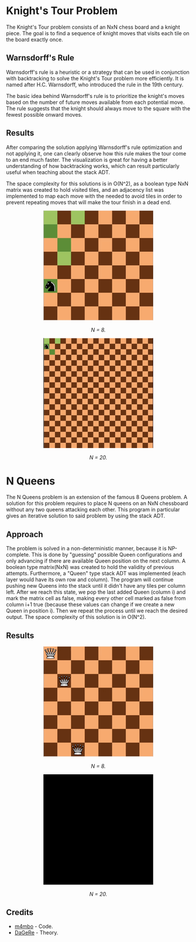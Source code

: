# Knight's Tour Problem 

The Knight's Tour problem consists of an NxN chess board and a knight piece. The goal is to find a sequence of knight moves that visits each tile on the board exactly once. 

## Warnsdorff's Rule

Warnsdorff's rule is a heuristic or a strategy that can be used in conjunction with backtracking to solve the Knight's Tour problem more efficiently. It is named after H.C. Warnsdorff, who introduced the rule in the 19th century.

The basic idea behind Warnsdorff's rule is to prioritize the knight's moves based on the number of future moves available from each potential move. The rule suggests that the knight should always move to the square with the fewest possible onward moves.

## Results

After comparing the solution applying Warnsdorff's rule optimization and not applying it, one can clearly observe how this rule makes the tour come to an end much faster. The visualization is great for having a better understanding of how backtracking works, which can result particularly useful when teaching about the stack ADT.

The space complexity for this solutions is in O(N^2), as a boolean type NxN matrix was created to hold visited tiles, and an adjacency list was implemented to map each move with the needed to avoid tiles in order to prevent repeating moves that will make the tour finish in a dead end.

<div align="center">
  <img src="Images/knights8.gif" alt="demo" width="300"/>
  <p><em>N = 8.</em></p>
  <img src="Images/knights20.gif" alt="demo" width="300"/>
  <p><em>N = 20.</em></p>
</div>

# N Queens

The N Queens problem is an extension of the famous 8 Queens problem. A solution for this problem requires to place N queens on an NxN chessboard without any two queens attacking each other. This program in particular gives an iterative solution to said problem by using the stack ADT.

## Approach

The problem is solved in a non-deterministic manner, because it is NP-complete. This is done by "guessing" possible Queen configurations and only advancing if there are available Queen position on the next column. A boolean type matrix(NxN) was created to hold the validity of previous attempts. Furthermore, a "Queen" type stack ADT was implemented (each layer would have its own row and column). The program will continue pushing new Queens into the stack until it didn't have any tiles per column left. After we reach this state, we pop the last added Queen (column i) and mark the matrix cell as false, making every other cell marked as false from column i+1 true (because these values can change if we create a new Queen in position i). Then we repeat the process until we reach the desired output. The space complexity of this solution is in O(N^2).

## Results

<div align="center">
  <img src="Images/queens8.gif" alt="demo" width="300"/>
  <p><em>N = 8.</em></p>
  <img src="Images/queens20.gif" alt="demo" width="300"/>
  <p><em>N = 20.</em></p>
</div>

## Credits

* [m4mbo](https://github.com/m4mbo) - Code.
* [DaGeRe](https://github.com/DaGeRe) - Theory.
